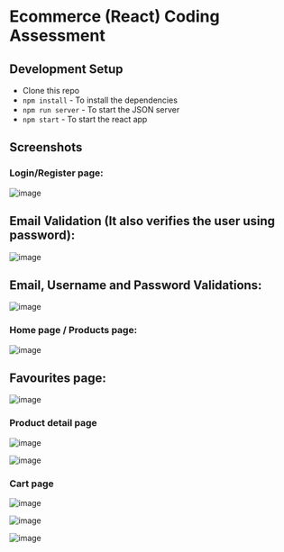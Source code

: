 # Ecommerce (React) Coding Assessment

## Development Setup

- Clone this repo
- `npm install` - To install the dependencies
- `npm run server` - To start the JSON server
- `npm start` - To start the react app

## Screenshots

### Login/Register page:

![image](https://github.com/AbhayGupta01/tanX.fi-Assessment/assets/80665616/06a96c89-ba30-4f3f-8d9a-bac8df5b5516)

## Email Validation (It also verifies the user using password):

![image](https://github.com/AbhayGupta01/tanX.fi-Assessment/assets/80665616/3c38bf12-46f8-4962-a5dc-d07e1e179868)


## Email, Username and Password Validations:

![image](https://github.com/AbhayGupta01/tanX.fi-Assessment/assets/80665616/8abc3e37-c2f3-46d9-ae62-7e8fb6b7cded)

### Home page / Products page:

![image](https://github.com/AbhayGupta01/tanX.fi-Assessment/assets/80665616/93496eb8-a2e3-4de0-8c44-4a6188eaa055)

## Favourites page:

![image](https://github.com/AbhayGupta01/tanX.fi-Assessment/assets/80665616/d90c3cfc-7f58-402d-ac9b-4cbab99a7f64)

### Product detail page

![image](https://github.com/AbhayGupta01/tanX.fi-Assessment/assets/80665616/ec3a7da9-7d2a-49f6-8307-1e4e27dfd53c)

![image](https://github.com/AbhayGupta01/tanX.fi-Assessment/assets/80665616/564354fa-0baa-4c8e-8ad4-a1bd157d31ac)


### Cart page

![image](https://github.com/AbhayGupta01/tanX.fi-Assessment/assets/80665616/55191145-25d8-4f60-afc0-8c399982be22)


![image](https://github.com/AbhayGupta01/tanX.fi-Assessment/assets/80665616/b1efe0ff-29b1-4980-8609-f7d063c9048b)


![image](https://github.com/AbhayGupta01/tanX.fi-Assessment/assets/80665616/2d0a52ab-d077-4a5e-8f94-d5a72f78873d)



